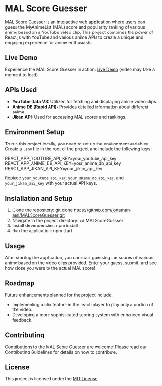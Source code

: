 # MAL Score Guesser

MAL Score Guesser is an interactive web application where users can guess the MyAnimeList (MAL) score and popularity ranking of various anime based on a YouTube video clip. This project combines the power of React.js with YouTube and various anime APIs to create a unique and engaging experience for anime enthusiasts.

## Live Demo

Experience the MAL Score Guesser in action: [Live Demo](https://mal-score-guesser.vercel.app/) (video may take a moment to load)

## APIs Used

- **YouTube Data V3:** Utilized for fetching and displaying anime video clips.
- **Anime DB (Rapid API):** Provides detailed information about different anime.
- **Jikan API:** Used for accessing MAL scores and rankings.

## Environment Setup

To run this project locally, you need to set up the environment variables. Create a `.env` file in the root of the project and include the following keys: <br>

REACT_APP_YOUTUBE_API_KEY=your_youtube_api_key <br>
REACT_APP_ANIME_DB_API_KEY=your_anime_db_api_key <br>
REACT_APP_JIKAN_API_KEY=your_jikan_api_key <br>

Replace `your_youtube_api_key`, `your_anime_db_api_key`, and `your_jikan_api_key` with your actual API keys.

## Installation and Setup

1. Clone the repository:
  git clone https://github.com/jonathan-ami/MALScoreGuesser.git
2. Navigate to the project directory:
  cd MALScoreGuesser
3. Install dependencies:
  npm install
4. Run the application:
   npm start


## Usage

After starting the application, you can start guessing the scores of various anime based on the video clips provided. Enter your guess, submit, and see how close you were to the actual MAL score!

## Roadmap

Future enhancements planned for the project include:

- Implementing a clip feature in the react-player to play only a portion of the video.
- Developing a more sophisticated scoring system with enhanced visual feedback.

## Contributing

Contributions to the MAL Score Guesser are welcome! Please read our [Contributing Guidelines](CONTRIBUTING.md) for details on how to contribute.

## License

This project is licensed under the [MIT License](LICENSE).

